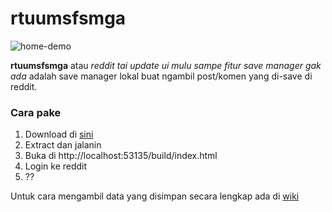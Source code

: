 # rtuumsfsmga
![home-demo](https://user-images.githubusercontent.com/94134572/154619947-656ae1ae-baea-416b-a6b6-e89fabe8870c.gif)

**rtuumsfsmga** atau *reddit tai update ui mulu sampe fitur save manager gak ada* adalah save manager lokal buat ngambil post/komen yang di-save di reddit. 

### **Cara pake**
1. Download di [sini](https://vlhashen.itch.io/rtuumsfsmga)
2. Extract dan jalanin 
3. Buka di http://localhost:53135/build/index.html
4. Login ke reddit
5. ??

Untuk cara mengambil data yang disimpan secara lengkap ada di [wiki](https://github.com/vlhashen/rtuumsfsmga/wiki)
